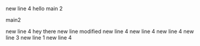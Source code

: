 new line 4
hello main 2

main2

new line 4
hey there
new line modified
new line 4
new line 4
new line 4
new line 3
new line 1
new line 4
